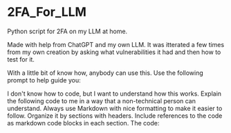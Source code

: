 # 2FA_For_LLM
Python script for 2FA on my LLM at home.

Made with help from ChatGPT and my own LLM. It was itterated a few times from my own creation by asking what vulnerabilities it had and then how to test for it.

With a little bit of know how, anybody can use this. Use the following prompt to help guide you:

I don't know how to code, but I want to understand how this works. Explain the following code to me in a way that a non-technical person can understand. Always use Markdown with nice formatting to make it easier to follow. Organize it by sections with headers. Include references to the code as markdown code blocks in each section. The code:
